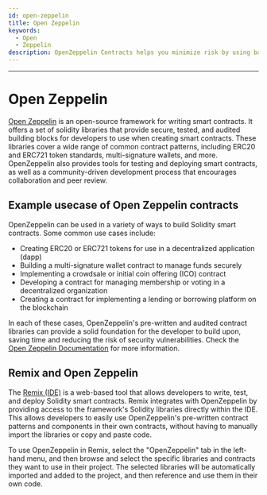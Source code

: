 ```yaml
---
id: open-zeppelin
title: Open Zeppelin
keywords:
  - Open
  - Zeppelin
description: OpenZeppelin Contracts helps you minimize risk by using battle-tested libraries of smart contracts for Ethereum and other blockchains. It includes the most used implementations of ERC standards
---
```


---

<!-- markdownlint-disable MD025 MD013 -->

# Open Zeppelin

[Open Zeppelin](https://www.openzeppelin.com/) is an open-source framework for writing smart contracts. It offers a set of solidity libraries that provide secure, tested, and audited building blocks for developers to use when creating smart contracts. These libraries cover a wide range of common contract patterns, including ERC20 and ERC721 token standards, multi-signature wallets, and more. OpenZeppelin also provides tools for testing and deploying smart contracts, as well as a community-driven development process that encourages collaboration and peer review.

## Example usecase of Open Zeppelin contracts

OpenZeppelin can be used in a variety of ways to build Solidity smart contracts. Some common use cases include:

- Creating ERC20 or ERC721 tokens for use in a decentralized application (dapp)
- Building a multi-signature wallet contract to manage funds securely
- Implementing a crowdsale or initial coin offering (ICO) contract
- Developing a contract for managing membership or voting in a decentralized organization
- Creating a contract for implementing a lending or borrowing platform on the blockchain

In each of these cases, OpenZeppelin's pre-written and audited contract libraries can provide a solid foundation for the developer to build upon, saving time and reducing the risk of security vulnerabilities. Check the [Open Zeppelin Documentation](https://docs.openzeppelin.com/contracts/4.x/) for more information.

## Remix and Open Zeppelin

The [Remix (IDE)](remix.md) is a web-based tool that allows developers to write, test, and deploy Solidity smart contracts. Remix integrates with OpenZeppelin by providing access to the framework's Solidity libraries directly within the IDE. This allows developers to easily use OpenZeppelin's pre-written contract patterns and components in their own contracts, without having to manually import the libraries or copy and paste code.

To use OpenZeppelin in Remix, select the "OpenZeppelin" tab in the left-hand menu, and then browse and select the specific libraries and contracts they want to use in their project. The selected libraries will be automatically imported and added to the project, and then reference and use them in their own code.
